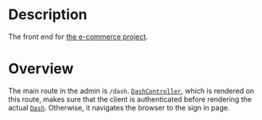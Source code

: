 # Description
The front end for [the e-commerce project](e-commerce-app).

# Overview
The main route in the admin is `/dash`. [`DashController`](), which is rendered on this route, makes sure that the client is authenticated before rendering the actual [`Dash`](). Otherwise, it navigates the browser to the sign in page.